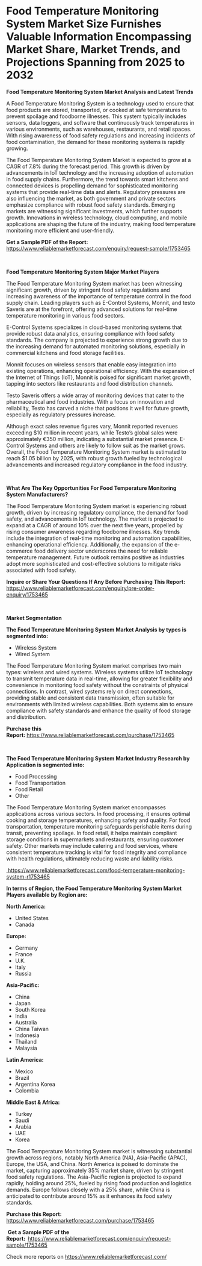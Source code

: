 <p><h1>Food Temperature Monitoring System Market Size Furnishes Valuable Information Encompassing Market Share, Market Trends, and Projections Spanning from 2025 to 2032</h1></p><p><strong>Food Temperature Monitoring System Market Analysis and Latest Trends</strong></p>
<p><p>A Food Temperature Monitoring System is a technology used to ensure that food products are stored, transported, or cooked at safe temperatures to prevent spoilage and foodborne illnesses. This system typically includes sensors, data loggers, and software that continuously track temperatures in various environments, such as warehouses, restaurants, and retail spaces. With rising awareness of food safety regulations and increasing incidents of food contamination, the demand for these monitoring systems is rapidly growing.</p><p>The Food Temperature Monitoring System Market is expected to grow at a CAGR of 7.8% during the forecast period. This growth is driven by advancements in IoT technology and the increasing adoption of automation in food supply chains. Furthermore, the trend towards smart kitchens and connected devices is propelling demand for sophisticated monitoring systems that provide real-time data and alerts. Regulatory pressures are also influencing the market, as both government and private sectors emphasize compliance with robust food safety standards. Emerging markets are witnessing significant investments, which further supports growth. Innovations in wireless technology, cloud computing, and mobile applications are shaping the future of the industry, making food temperature monitoring more efficient and user-friendly.</p></p>
<p><strong>Get a Sample PDF of the Report:&nbsp;</strong> <a href="https://www.reliablemarketforecast.com/enquiry/request-sample/1753465?utm_campaign=2397&utm_medium=2&utm_source=Github&utm_content=ia&utm_term=10042025&utm_id=food-temperature-monitoring-system">https://www.reliablemarketforecast.com/enquiry/request-sample/1753465</a></p>
<p>&nbsp;</p>
<p><strong>Food Temperature Monitoring System Major Market Players</strong></p>
<p><p>The Food Temperature Monitoring System market has been witnessing significant growth, driven by stringent food safety regulations and increasing awareness of the importance of temperature control in the food supply chain. Leading players such as E-Control Systems, Monnit, and testo Saveris are at the forefront, offering advanced solutions for real-time temperature monitoring in various food sectors.</p><p>E-Control Systems specializes in cloud-based monitoring systems that provide robust data analytics, ensuring compliance with food safety standards. The company is projected to experience strong growth due to the increasing demand for automated monitoring solutions, especially in commercial kitchens and food storage facilities.</p><p>Monnit focuses on wireless sensors that enable easy integration into existing operations, enhancing operational efficiency. With the expansion of the Internet of Things (IoT), Monnit is poised for significant market growth, tapping into sectors like restaurants and food distribution channels.</p><p>Testo Saveris offers a wide array of monitoring devices that cater to the pharmaceutical and food industries. With a focus on innovation and reliability, Testo has carved a niche that positions it well for future growth, especially as regulatory pressures increase.</p><p>Although exact sales revenue figures vary, Monnit reported revenues exceeding $10 million in recent years, while Testo’s global sales were approximately €350 million, indicating a substantial market presence. E-Control Systems and others are likely to follow suit as the market grows. Overall, the Food Temperature Monitoring System market is estimated to reach $1.05 billion by 2025, with robust growth fueled by technological advancements and increased regulatory compliance in the food industry.</p></p>
<p>&nbsp;</p>
<p><strong>What Are The Key Opportunities For Food Temperature Monitoring System Manufacturers?</strong></p>
<p><p>The Food Temperature Monitoring System market is experiencing robust growth, driven by increasing regulatory compliance, the demand for food safety, and advancements in IoT technology. The market is projected to expand at a CAGR of around 10% over the next five years, propelled by rising consumer awareness regarding foodborne illnesses. Key trends include the integration of real-time monitoring and automation capabilities, enhancing operational efficiency. Additionally, the expansion of the e-commerce food delivery sector underscores the need for reliable temperature management. Future outlook remains positive as industries adopt more sophisticated and cost-effective solutions to mitigate risks associated with food safety.</p></p>
<p><strong>Inquire or Share Your Questions If Any Before Purchasing This Report:</strong> <a href="https://www.reliablemarketforecast.com/enquiry/pre-order-enquiry/1753465?utm_campaign=2397&utm_medium=2&utm_source=Github&utm_content=ia&utm_term=10042025&utm_id=food-temperature-monitoring-system">https://www.reliablemarketforecast.com/enquiry/pre-order-enquiry/1753465</a></p>
<p>&nbsp;</p>
<p><strong>Market Segmentation</strong></p>
<p><strong>The Food Temperature Monitoring System Market Analysis by types is segmented into:</strong></p>
<p><ul><li>Wireless System</li><li>Wired System</li></ul></p>
<p><p>The Food Temperature Monitoring System market comprises two main types: wireless and wired systems. Wireless systems utilize IoT technology to transmit temperature data in real-time, allowing for greater flexibility and convenience in monitoring food safety without the constraints of physical connections. In contrast, wired systems rely on direct connections, providing stable and consistent data transmission, often suitable for environments with limited wireless capabilities. Both systems aim to ensure compliance with safety standards and enhance the quality of food storage and distribution.</p></p>
<p><strong>Purchase this Report:&nbsp;</strong><a href="https://www.reliablemarketforecast.com/purchase/1753465?utm_campaign=2397&utm_medium=2&utm_source=Github&utm_content=ia&utm_term=10042025&utm_id=food-temperature-monitoring-system">https://www.reliablemarketforecast.com/purchase/1753465</a></p>
<p>&nbsp;</p>
<p><strong>The Food Temperature Monitoring System Market Industry Research by Application is segmented into:</strong></p>
<p><ul><li>Food Processing</li><li>Food Transportation</li><li>Food Retail</li><li>Other</li></ul></p>
<p><p>The Food Temperature Monitoring System market encompasses applications across various sectors. In food processing, it ensures optimal cooking and storage temperatures, enhancing safety and quality. For food transportation, temperature monitoring safeguards perishable items during transit, preventing spoilage. In food retail, it helps maintain compliant storage conditions in supermarkets and restaurants, ensuring customer safety. Other markets may include catering and food services, where consistent temperature tracking is vital for food integrity and compliance with health regulations, ultimately reducing waste and liability risks.</p></p>
<p><a href="https://www.reliablemarketforecast.com/food-temperature-monitoring-system-r1753465?utm_campaign=2397&utm_medium=2&utm_source=Github&utm_content=ia&utm_term=10042025&utm_id=food-temperature-monitoring-system">&nbsp;https://www.reliablemarketforecast.com/food-temperature-monitoring-system-r1753465</a></p>
<p><strong>In terms of Region, the Food Temperature Monitoring System Market Players available by Region are:</strong></p>
<p>
    <p> <strong> North America: </strong>
        <ul>
            <li>United States</li>
            <li>Canada</li>
        </ul>
        </p> 
    <p> <strong> Europe: </strong>
        <ul>
            <li>Germany</li>
            <li>France</li>
            <li>U.K.</li>
            <li>Italy</li>
            <li>Russia</li>
        </ul>
        </p> 
    <p> <strong> Asia-Pacific: </strong>
        <ul>
            <li>China</li>
            <li>Japan</li>
            <li>South Korea</li>
            <li>India</li>
            <li>Australia</li>
            <li>China Taiwan</li>
            <li>Indonesia</li>
            <li>Thailand</li>
            <li>Malaysia</li>
        </ul>
        </p> 
    <p> <strong> Latin America: </strong>
        <ul>
            <li>Mexico</li>
            <li>Brazil</li>
            <li>Argentina Korea</li>
            <li>Colombia</li>
        </ul>
        </p> 
    <p> <strong> Middle East & Africa: </strong>
        <ul>
            <li>Turkey</li>
            <li>Saudi</li>
            <li>Arabia</li>
            <li>UAE</li>
            <li>Korea</li>
        </ul>
    </p>
    </p>
<p><p>The Food Temperature Monitoring System market is witnessing substantial growth across regions, notably North America (NA), Asia-Pacific (APAC), Europe, the USA, and China. North America is poised to dominate the market, capturing approximately 35% market share, driven by stringent food safety regulations. The Asia-Pacific region is projected to expand rapidly, holding around 25%, fueled by rising food production and logistics demands. Europe follows closely with a 25% share, while China is anticipated to contribute around 15% as it enhances its food safety standards.</p></p>
<p><strong>Purchase this Report: </strong><a href="https://www.reliablemarketforecast.com/purchase/1753465?utm_campaign=2397&utm_medium=2&utm_source=Github&utm_content=ia&utm_term=10042025&utm_id=food-temperature-monitoring-system">https://www.reliablemarketforecast.com/purchase/1753465</a></p>
<p>&nbsp;<strong>Get a Sample PDF of the Report:&nbsp;&nbsp;</strong><a href="https://www.reliablemarketforecast.com/enquiry/request-sample/1753465?utm_campaign=2397&utm_medium=2&utm_source=Github&utm_content=ia&utm_term=10042025&utm_id=food-temperature-monitoring-system">https://www.reliablemarketforecast.com/enquiry/request-sample/1753465</a></p>
<p><strong></strong></p>
<p>Check more reports on <a href="https://www.reliablemarketforecast.com/?utm_campaign=2397&utm_medium=2&utm_source=Github&utm_content=ia&utm_term=10042025&utm_id=food-temperature-monitoring-system">https://www.reliablemarketforecast.com/</a></p>